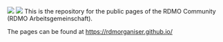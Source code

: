 ![](https://github.com/rdmorganiser/rdmorganiser.github.io/actions/workflows/pages.yml/badge.svg) ![](https://github.com/rdmorganiser/rdmorganiser.github.io/actions/workflows/check-links.yml/badge.svg) This is the repository for the public pages of the RDMO Community (RDMO Arbeitsgemeinschaft).

The pages can be found at https://rdmorganiser.github.io/
